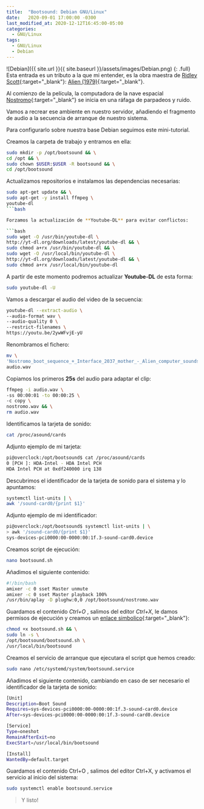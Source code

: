 ```yaml
---
title:  "Bootsound: Debian GNU/Linux"
date:   2020-09-01 17:00:00 -0300
last_modified_at: 2020-12-12T16:45:00-05:00
categories:
  - GNU/Linux
tags:
  - GNU/Linux
  - Debian
---
```


![Debian]({{ site.url }}{{ site.baseurl }}/assets/images/Debian.png)
{: .full}
Esta entrada es un tributo a la que mi entender, es la obra maestra de [Ridley Scott](https://es.wikipedia.org/wiki/Ridley_Scott){:target="_blank"}: [Alien (1979)](https://es.wikipedia.org/wiki/Alien:_el_octavo_pasajero){:target="_blank"}.

Al comienzo de la película, la computadora de la nave espacial [Nostromo](https://youtu.be/2ywWFvjE-yU){:target="_blank"} se inicia en una ráfaga de parpadeos y ruido.

Vamos a recrear ese ambiente en nuestro servidor, añadiendo el fragmento de audio a la secuencia de arranque de nuestro sistema.

Para configurarlo sobre nuestra base Debian seguimos este mini-tutorial.

Creamos la carpeta de trabajo y entramos en ella:

```bash
sudo mkdir -p /opt/bootsound && \
cd /opt && \
sudo chown $USER:$USER -R bootsound && \
cd /opt/bootsound
```

Actualizamos repositorios e instalamos las dependencias necesarias:

```bash
sudo apt-get update && \
sudo apt-get -y install ffmpeg \
youtube-dl
```bash

Forzamos la actualización de **Youtube-DL** para evitar conflictos:

```bash
sudo wget -O /usr/bin/youtube-dl \
http://yt-dl.org/downloads/latest/youtube-dl && \
sudo chmod a+rx /usr/bin/youtube-dl && \
sudo wget -O /usr/local/bin/youtube-dl \
http://yt-dl.org/downloads/latest/youtube-dl && \
sudo chmod a+rx /usr/local/bin/youtube-dl
```

A partir de este momento podremos actualizar **Youtube-DL** de esta forma:

```bash
sudo youtube-dl -U
```

Vamos a descargar el audio del video de la secuencia:

```bash
youtube-dl --extract-audio \
--audio-format wav \
--audio-quality 0 \
--restrict-filenames \
https://youtu.be/2ywWFvjE-yU
```

Renombramos el fichero:

```bash
mv \
'Nostromo_boot_sequence_+_Interface_2037_mother_-_Alien_computer_sounds_glitches-2ywWFvjE-yU.wav' \
audio.wav
```

Copiamos los primeros **25s** del audio para adaptar el clip:

```bash
ffmpeg -i audio.wav \
-ss 00:00:01 -to 00:00:25 \
-c copy \
nostromo.wav && \
rm audio.wav
```

Identificamos la tarjeta de sonido:

```bash
cat /proc/asound/cards
```

Adjunto ejemplo de mi tarjeta:

```bash
pi@overclock:/opt/bootsound$ cat /proc/asound/cards
0 [PCH ]: HDA-Intel - HDA Intel PCH
HDA Intel PCH at 0xdf240000 irq 138
```

Descubrimos el identificador de la tarjeta de sonido para el sistema y lo apuntamos:

```bash
systemctl list-units | \
awk '/sound-card0/{print $1}'
```

Adjunto ejemplo de mi identificador:

```bash
pi@overclock:/opt/bootsound$ systemctl list-units | \
> awk '/sound-card0/{print $1}'
sys-devices-pci0000:00-0000:00:1f.3-sound-card0.device
```

Creamos script de ejecución:

```bash
nano bootsound.sh
```

Añadimos el siguiente contenido:

```bash
#!/bin/bash
amixer -c 0 sset Master unmute
amixer -c 0 sset Master playback 100%
/usr/bin/aplay -D plughw:0,0 /opt/bootsound/nostromo.wav
```

Guardamos el contenido *Ctrl+O* , salimos del editor *Ctrl+X*, le damos permisos de ejecución y creamos un [enlace simbolico](https://es.wikipedia.org/wiki/Enlace_simb%C3%B3lico){:target="_blank"}:

```bash
chmod +x bootsound.sh && \
sudo ln -s \
/opt/bootsound/bootsound.sh \
/usr/local/bin/bootsound
```

Creamos el servicio de arranque que ejecutara el script que hemos creado:

```bash
sudo nano /etc/systemd/system/bootsound.service
```

Añadimos el siguiente contenido, cambiando en caso de ser necesario el identificador de la tarjeta de sonido:

```bash
[Unit]
Description=Boot Sound
Requires=sys-devices-pci0000:00-0000:00:1f.3-sound-card0.device
After=sys-devices-pci0000:00-0000:00:1f.3-sound-card0.device

[Service]
Type=oneshot
RemainAfterExit=no
ExecStart=/usr/local/bin/bootsound

[Install]
WantedBy=default.target
```

Guardamos el contenido Ctrl+O , salimos del editor Ctrl+X, y activamos el servicio al inicio del sistema:

```bash
sudo systemctl enable bootsound.service
```

> Y listo!
